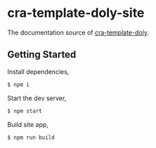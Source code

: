 # cra-template-doly-site

The documentation source of [cra-template-doly](https://github.com/doly-dev/cra-template-doly).

## Getting Started

Install dependencies,

```bash
$ npm i
```

Start the dev server,

```bash
$ npm start
```

Build site app,

```bash
$ npm run build
```
